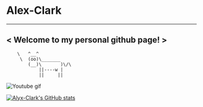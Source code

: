# Alex-Clark
_____________________________________
< Welcome to my personal github page! >
 ------------------------------------- 
        \   ^__^
         \  (oo)\_______
            (__)\       )\/\
                ||----w |
                ||     ||
                
                                                                                    

   ![Youtube gif](https://github.com/Alyx-Clark/Alyx-Clark/raw/main/erased-satoru.gif) 
   
   [![Alyx-Clark's GitHub stats](https://github-readme-stats.vercel.app/api?username=Alyx-Clark)](https://github.com/Alyx-Clark/github-readme-stats)
